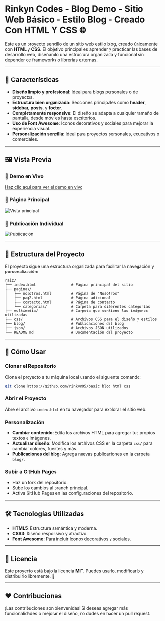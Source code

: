 # Rinkyn Codes - Blog Demo - Sitio Web Básico - Estilo Blog - Creado Con HTML Y CSS 🌐


Este es un proyecto sencillo de un sitio web estilo blog, creado únicamente con **HTML** y **CSS**. El objetivo principal es aprender y practicar las bases de desarrollo web, diseñando una estructura organizada y funcional sin depender de frameworks o librerías externas.

---

## 🌟 Características

- **Diseño limpio y profesional**: Ideal para blogs personales o de proyectos.
- **Estructura bien organizada**: Secciones principales como **header**, **sidebar**, **posts**, y **footer**.
- **Completamente responsive**: El diseño se adapta a cualquier tamaño de pantalla, desde móviles hasta escritorios.
- **Uso de Font Awesome**: Íconos decorativos y sociales para mejorar la experiencia visual.
- **Personalización sencilla**: Ideal para proyectos personales, educativos o comerciales.

---

## 🖼️ Vista Previa

### 📌 Demo en Vivo
<a href="https://rinkyn05.github.io/basic_blog_html_css/" target="_blank">Haz clic aquí para ver el demo en vivo</a>

### 📄 Página Principal
![Vista principal](https://i.postimg.cc/BbKGF22z/light-home.png)

### 📄 Publicación Individual
![Publicación](https://i.postimg.cc/cLm66Nxn/light-post.png)

---

## 💂️️ Estructura del Proyecto

El proyecto sigue una estructura organizada para facilitar la navegación y personalización:

```plaintext
raiz/
├── index.html                # Página principal del sitio
├── paginas/
│   ├── nosotros.html         # Página de "Nosotros"
│   ├── pag2.html             # Página adicional
│   ├── contacto.html         # Página de contacto
│   └── categorias/           # Carpeta para diferentes categorías
├── multimedia/               # Carpeta que contiene las imágenes utilizadas
├── css/                      # Archivos CSS para el diseño y estilos
├── blog/                     # Publicaciones del blog
├── json/                     # Archivos JSON utilizados
└── README.md                 # Documentación del proyecto
```

---

## 🚀 Cómo Usar

### Clonar el Repositorio
Clona el proyecto a tu máquina local usando el siguiente comando:

```bash
git clone https://github.com/rinkyn05/basic_blog_html_css
```

### Abrir el Proyecto
Abre el archivo `index.html` en tu navegador para explorar el sitio web.

### Personalización
- **Cambiar contenido**: Edita los archivos HTML para agregar tus propios textos e imágenes.
- **Actualizar diseño**: Modifica los archivos CSS en la carpeta `css/` para cambiar colores, fuentes y más.
- **Publicaciones del blog**: Agrega nuevas publicaciones en la carpeta `blog/`.

### Subir a GitHub Pages
- Haz un fork del repositorio.
- Sube los cambios al branch principal.
- Activa GitHub Pages en las configuraciones del repositorio.

---

## 🛠️ Tecnologías Utilizadas

- **HTML5**: Estructura semántica y moderna.
- **CSS3**: Diseño responsivo y atractivo.
- **Font Awesome**: Para incluir íconos decorativos y sociales.

---

## 📝 Licencia

Este proyecto está bajo la licencia **MIT**. Puedes usarlo, modificarlo y distribuirlo libremente. 🎉

---

## ❤️ Contribuciones

¡Las contribuciones son bienvenidas! Si deseas agregar más funcionalidades o mejorar el diseño, no dudes en hacer un pull request.
